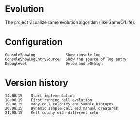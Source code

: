 Evolution
=========

The project visualize same evolution algorithm (like GameOfLife).

Configuration
=============

    ConsoleShowLog              Show console log              
    ConsoleShowLogEntrySource   Show the source of log entry
    Debuglevel                  0=low and >0=high

Version history
===============

    14.08.15    Start implementation
    18.08.15    First running cell evolution
    19.08.15    Many cell colonies and sample biotopes
    20.08.15    Dynamic sample call and manual creatures
    21.08.15    Cell colony with different color
